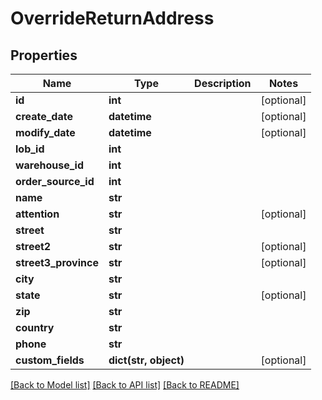 # OverrideReturnAddress

## Properties
Name | Type | Description | Notes
------------ | ------------- | ------------- | -------------
**id** | **int** |  | [optional] 
**create_date** | **datetime** |  | [optional] 
**modify_date** | **datetime** |  | [optional] 
**lob_id** | **int** |  | 
**warehouse_id** | **int** |  | 
**order_source_id** | **int** |  | 
**name** | **str** |  | 
**attention** | **str** |  | [optional] 
**street** | **str** |  | 
**street2** | **str** |  | [optional] 
**street3_province** | **str** |  | [optional] 
**city** | **str** |  | 
**state** | **str** |  | [optional] 
**zip** | **str** |  | 
**country** | **str** |  | 
**phone** | **str** |  | 
**custom_fields** | **dict(str, object)** |  | [optional] 

[[Back to Model list]](../README.md#documentation-for-models) [[Back to API list]](../README.md#documentation-for-api-endpoints) [[Back to README]](../README.md)


